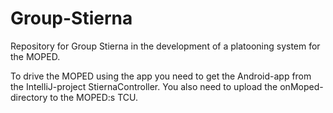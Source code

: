 # Group-Stierna
Repository for Group Stierna in the development of a platooning system for the MOPED.

To drive the MOPED using the app you need to get the Android-app from the IntelliJ-project StiernaController. You also need to upload the onMoped-directory to the MOPED:s TCU.

